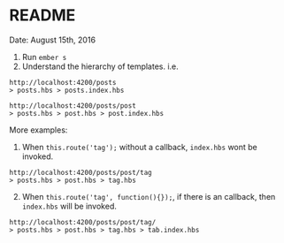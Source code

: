 # README

Date: August 15th, 2016


1. Run `ember s`
2. Understand the hierarchy of templates. i.e.

```
http://localhost:4200/posts
> posts.hbs > posts.index.hbs
```

```
http://localhost:4200/posts/post
> posts.hbs > post.hbs > post.index.hbs
```


More examples:

1. When `this.route('tag');` without a callback, `index.hbs` wont be invoked.
```
http://localhost:4200/posts/post/tag
> posts.hbs > post.hbs > tag.hbs
```

2. When `this.route('tag', function(){});`, if there is an callback, then `index.hbs` will be invoked.
```
http://localhost:4200/posts/post/tag/
> posts.hbs > post.hbs > tag.hbs > tab.index.hbs
```

